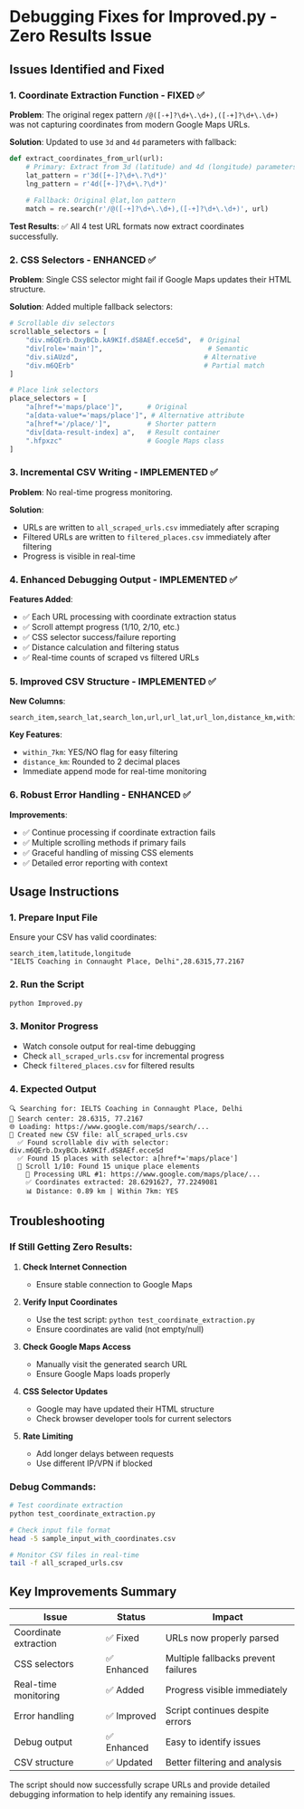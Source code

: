 # Debugging Fixes for Improved.py - Zero Results Issue

## Issues Identified and Fixed

### 1. **Coordinate Extraction Function - FIXED** ✅
**Problem**: The original regex pattern `/@([-+]?\d+\.\d+),([-+]?\d+\.\d+)` was not capturing coordinates from modern Google Maps URLs.

**Solution**: Updated to use `3d` and `4d` parameters with fallback:
```python
def extract_coordinates_from_url(url):
    # Primary: Extract from 3d (latitude) and 4d (longitude) parameters
    lat_pattern = r'3d([+-]?\d+\.?\d*)'
    lng_pattern = r'4d([+-]?\d+\.?\d*)'
    
    # Fallback: Original @lat,lon pattern
    match = re.search(r'/@([-+]?\d+\.\d+),([-+]?\d+\.\d+)', url)
```

**Test Results**: ✅ All 4 test URL formats now extract coordinates successfully.

### 2. **CSS Selectors - ENHANCED** ✅
**Problem**: Single CSS selector might fail if Google Maps updates their HTML structure.

**Solution**: Added multiple fallback selectors:
```python
# Scrollable div selectors
scrollable_selectors = [
    "div.m6QErb.DxyBCb.kA9KIf.dS8AEf.ecceSd",  # Original
    "div[role='main']",                          # Semantic
    "div.siAUzd",                               # Alternative
    "div.m6QErb"                                # Partial match
]

# Place link selectors  
place_selectors = [
    "a[href*='maps/place']",      # Original
    "a[data-value*='maps/place']", # Alternative attribute
    "a[href*='/place/']",         # Shorter pattern
    "div[data-result-index] a",   # Result container
    ".hfpxzc"                     # Google Maps class
]
```

### 3. **Incremental CSV Writing - IMPLEMENTED** ✅
**Problem**: No real-time progress monitoring.

**Solution**: 
- URLs are written to `all_scraped_urls.csv` immediately after scraping
- Filtered URLs are written to `filtered_places.csv` immediately after filtering
- Progress is visible in real-time

### 4. **Enhanced Debugging Output - IMPLEMENTED** ✅
**Features Added**:
- ✅ Each URL processing with coordinate extraction status
- ✅ Scroll attempt progress (1/10, 2/10, etc.)
- ✅ CSS selector success/failure reporting
- ✅ Distance calculation and filtering status
- ✅ Real-time counts of scraped vs filtered URLs

### 5. **Improved CSV Structure - IMPLEMENTED** ✅
**New Columns**:
```csv
search_item,search_lat,search_lon,url,url_lat,url_lon,distance_km,within_7km
```

**Key Features**:
- `within_7km`: YES/NO flag for easy filtering
- `distance_km`: Rounded to 2 decimal places
- Immediate append mode for real-time monitoring

### 6. **Robust Error Handling - ENHANCED** ✅
**Improvements**:
- ✅ Continue processing if coordinate extraction fails
- ✅ Multiple scrolling methods if primary fails
- ✅ Graceful handling of missing CSS elements
- ✅ Detailed error reporting with context

## Usage Instructions

### 1. **Prepare Input File**
Ensure your CSV has valid coordinates:
```csv
search_item,latitude,longitude
"IELTS Coaching in Connaught Place, Delhi",28.6315,77.2167
```

### 2. **Run the Script**
```bash
python Improved.py
```

### 3. **Monitor Progress**
- Watch console output for real-time debugging
- Check `all_scraped_urls.csv` for incremental progress
- Check `filtered_places.csv` for filtered results

### 4. **Expected Output**
```
🔍 Searching for: IELTS Coaching in Connaught Place, Delhi
📍 Search center: 28.6315, 77.2167
🌐 Loading: https://www.google.com/maps/search/...
📄 Created new CSV file: all_scraped_urls.csv
  ✅ Found scrollable div with selector: div.m6QErb.DxyBCb.kA9KIf.dS8AEf.ecceSd
  ✅ Found 15 places with selector: a[href*='maps/place']
  📍 Scroll 1/10: Found 15 unique place elements
    🔗 Processing URL #1: https://www.google.com/maps/place/...
    ✅ Coordinates extracted: 28.6291627, 77.2249081
    📊 Distance: 0.89 km | Within 7km: YES
```

## Troubleshooting

### If Still Getting Zero Results:

1. **Check Internet Connection**
   - Ensure stable connection to Google Maps

2. **Verify Input Coordinates**
   - Use the test script: `python test_coordinate_extraction.py`
   - Ensure coordinates are valid (not empty/null)

3. **Check Google Maps Access**
   - Manually visit the generated search URL
   - Ensure Google Maps loads properly

4. **CSS Selector Updates**
   - Google may have updated their HTML structure
   - Check browser developer tools for current selectors

5. **Rate Limiting**
   - Add longer delays between requests
   - Use different IP/VPN if blocked

### Debug Commands:
```bash
# Test coordinate extraction
python test_coordinate_extraction.py

# Check input file format
head -5 sample_input_with_coordinates.csv

# Monitor CSV files in real-time
tail -f all_scraped_urls.csv
```

## Key Improvements Summary

| Issue | Status | Impact |
|-------|--------|---------|
| Coordinate extraction | ✅ Fixed | URLs now properly parsed |
| CSS selectors | ✅ Enhanced | Multiple fallbacks prevent failures |
| Real-time monitoring | ✅ Added | Progress visible immediately |
| Error handling | ✅ Improved | Script continues despite errors |
| Debug output | ✅ Enhanced | Easy to identify issues |
| CSV structure | ✅ Updated | Better filtering and analysis |

The script should now successfully scrape URLs and provide detailed debugging information to help identify any remaining issues.
